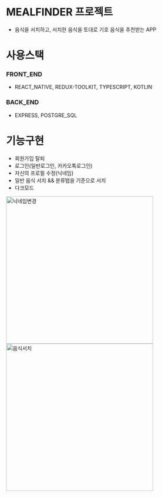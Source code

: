 # MEALFINDER 프로젝트

- 음식을 서치하고, 서치한 음식을 토대로 기호 음식을 추천받는 APP

# 사용스택

### FRONT_END

- REACT_NATIVE, REDUX-TOOLKIT, TYPESCRIPT, KOTLIN

### BACK_END

- EXPRESS, POSTGRE_SQL

# 기능구현

- 회원가입 탈퇴
- 로그인(일반로그인, 카카오톡로그인)
- 자신의 프로필 수정(닉네임)
- 일반 음식 서치 && 분류탭을 기준으로 서치
- 다크모드

<img src="https://github.com/user-attachments/assets/d78d75c8-f8e4-4cd9-84b4-86778719e4a7" alt="닉네임변경" style="width: 400px; height: auto;">

<img src="https://github.com/user-attachments/assets/337ffd02-2e63-443f-9742-c13194f4fe6e" alt="음식서치" style="width: 400px; height: auto;">

